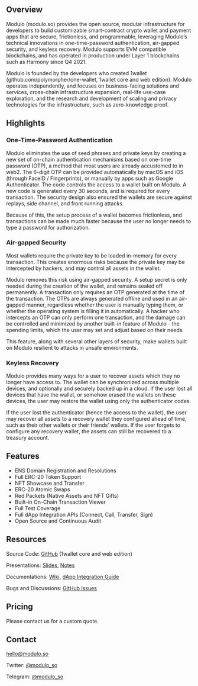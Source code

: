 ## Overview

Modulo (modulo.so) provides the open source, modular infrastructure for developers to build customizable smart-contract crypto wallet and payment apps that are secure, frictionless, and programmable, leveraging Modulo’s technical innovations in one-time-password authentication, air-gapped security, and keyless recovery. Modulo supports EVM compatible blockchains, and has operated in production under Layer 1 blockchains such as Harmony since Q4 2021. 

Modulo is founded by the developers who created 1wallet (github.com/polymorpher/one-wallet, 1wallet core and web edition). Modulo operates independently, and focuses on business-facing solutions and services, cross-chain infrastructure expansion, real-life use-case exploration, and the research and development of scaling and privacy technologies for the infrastructure, such as zero-knowledge proof.

## Highlights

### One-Time-Password Authentication

Modulo eliminates the use of seed phrases and private keys by creating a new set of on-chain authentication mechanisms based on one-time password (OTP), a method that most users are already accustomed to in web2. The 6-digit OTP can be provided automatically by macOS and iOS (through FaceID / Fingerprints), or manually by apps such as Google Authenticator. The code controls the access to a wallet built on Modulo. A new code is generated every 30 seconds, and is required for every transaction. The security design also ensured the wallets are secure against replays, side channel, and front running attacks. 

Because of this, the setup process of a wallet becomes frictionless, and transactions can be made much faster because the user no longer needs to type a password for authorization.  

### Air-gapped Security

Most wallets require the private key to be loaded in-memory for every transaction. This creates enormous risks because the private key may be intercepted by hackers, and may control all assets in the wallet. 

Modulo removes this risk using air-gapped security. A setup secret is only needed during the creation of the wallet, and remains sealed off permanently. A transaction only requires an OTP generated at the time of the transaction. The OTPs are always generated offline and used in an air-gapped manner, regardless whether the user is manually typing them, or whether the operating system is filling it in automatically. A hacker who intercepts an OTP can only perform one transaction, and the damage can be controlled and minimized by another built-in feature of Modulo - the spending limits, which the user may set and adjust based on their needs.

This feature, along with several other layers of security, make wallets built on Modulo resilient to attacks in unsafe environments.

### Keyless Recovery

Modulo provides many ways for a user to recover assets which they no longer have access to. The wallet can be synchronized across multiple devices, and optionally and securely backed up in a cloud. If the user lost all devices that have the wallet, or somehow erased the wallets on these devices, the user may restore the wallet using only the authenticator codes. 

If the user lost the authenticator (hence the access to the wallet), the user may recover all assets to a recovery wallet they configured ahead of time, such as their other wallets or their friends’ wallets. If the user forgets to configure any recovery wallet, the assets can still be recovered to a treasury account.

## Features

- ENS Domain Registration and Resolutions
- Full ERC-20 Token Support
- NFT Showcase and Transfer
- ERC-20 Atomic Swaps
- Red Packets (Native Assets and NFT Gifts)
- Built-in On-Chain Transaction Viewer
- Full Test Coverage
- Full dApp Integration APIs (Connect, Call, Transfer, Sign)
- Open Source and Continuous Audit

## Resources

Source Code: [GitHub](https://github.com/polymorpher/one-wallet) (1wallet core and web edition)

Presentations: [Slides](https://docs.google.com/presentation/d/1lmpWZyT8Mk6yey6FJWEdpeMo6vWdY7Vy2NUMArQHTGw), [Notes](https://docs.google.com/document/d/1MyJGH87ujlBVzwLMBNzJmdw4JH-UzhRUQTNw3t6AaWM/edit#)

Documentations: [Wiki](https://github.com/polymorpher/one-wallet/wiki), [dApp Integration Guide](https://github.com/polymorpher/one-wallet/wiki/App-Integration)

Bugs and Discussions:  [GitHub Issues](https://github.com/polymorpher/one-wallet/issues)

## Pricing

Please contact us for a custom quote.

## Contact

[hello@modulo.so](mailto:hello@modulo.so)

Twitter: [@modulo_so](https://twitter.com/modulo_so)

Telegram: [@modulo_so](https://t.me/modulo_so)

